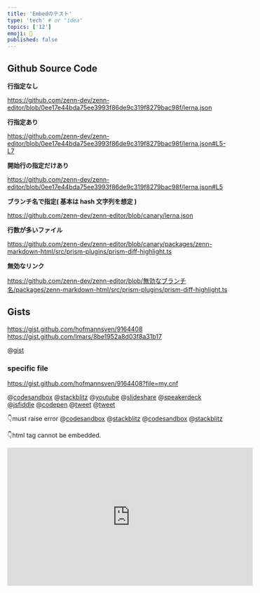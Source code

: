 ```yaml
---
title: 'Embedのテスト'
type: 'tech' # or "idea"
topics: ['12']
emoji: 🐲
published: false
---
```


## Github Source Code

**行指定なし**

https://github.com/zenn-dev/zenn-editor/blob/0ee17e44bda75ee3993f86de9c319f8279bac98f/lerna.json

**行指定あり**

https://github.com/zenn-dev/zenn-editor/blob/0ee17e44bda75ee3993f86de9c319f8279bac98f/lerna.json#L5-L7

**開始行の指定だけあり**

https://github.com/zenn-dev/zenn-editor/blob/0ee17e44bda75ee3993f86de9c319f8279bac98f/lerna.json#L5

**ブランチ名で指定( 基本は hash 文字列を想定 )**

https://github.com/zenn-dev/zenn-editor/blob/canary/lerna.json

**行数が多いファイル**

https://github.com/zenn-dev/zenn-editor/blob/canary/packages/zenn-markdown-html/src/prism-plugins/prism-diff-highlight.ts

**無効なリンク**

https://github.com/zenn-dev/zenn-editor/blob/無効なブランチ名/packages/zenn-markdown-html/src/prism-plugins/prism-diff-highlight.ts

## Gists

https://gist.github.com/hofmannsven/9164408
https://gist.github.com/lmars/8be1952a8d03f8a31b17

@[gist](https://gist.github.com/mattpodwysocki/218388)

### specific file

https://gist.github.com/hofmannsven/9164408?file=my.cnf

@[codesandbox](https://codesandbox.io/embed/guess-movie-erpn1?fontsize=14&hidenavigation=1&theme=dark)
@[stackblitz](https://stackblitz.com/edit/angular-examples)
@[youtube](ApXoWvfEYVU)
@[slideshare](EP6Yf9I2idPXCb)
@[speakerdeck](f8653c8c6ffc4f54bb4683daa8c1a284)
@[jsfiddle](https://jsfiddle.net/9wkngdue/embedded)
@[codepen](https://codepen.io/noeldelgado/pen/BaogqYy?default-tab=result)
@[tweet](https://twitter.com/jack/status/20)
@[tweet](https://twitter.com/steelydylan/status/1253567029010825216)

👇must raise error
@[codesandbox](https://codesandbox.io/embed/a"a)
@[stackblitz](https://stackblitz.com/edit/embed?embed=a"a)
@[codesandbox](http://codesandbox.io/embed/guess-movie-erpn1?fontsize=14&hidenavigation=1&theme=dark)
@[stackblitz](http://stackblitz.com/edit/embed?embed=1&file=app/app.component.ts)

👇html tag cannot be embedded.

<iframe width="560" height="315" src="https://www.youtube.com/embed/ToLJE4YEQRI" frameborder="0" allow="accelerometer; autoplay; encrypted-media; gyroscope; picture-in-picture" allowfullscreen></iframe>
